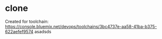 # clone
Created for toolchain: https://console.bluemix.net/devops/toolchains/3bc4737e-aa58-41ba-b375-622aefef9574
asadsds
